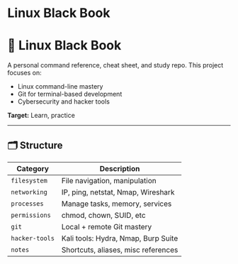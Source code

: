 # Linux Black Book

# 🐧 Linux Black Book

A personal command reference, cheat sheet, and study repo. This project focuses on:

- Linux command-line mastery
- Git for terminal-based development
- Cybersecurity and hacker tools

**Target:** Learn, practice

---

## 🗂️ Structure

| Category       | Description                          |
|----------------|--------------------------------------|
| `filesystem`   | File navigation, manipulation        |
| `networking`   | IP, ping, netstat, Nmap, Wireshark   |
| `processes`    | Manage tasks, memory, services       |
| `permissions`  | chmod, chown, SUID, etc              |
| `git`          | Local + remote Git mastery           |
| `hacker-tools` | Kali tools: Hydra, Nmap, Burp Suite  |
| `notes`        | Shortcuts, aliases, misc references  |

